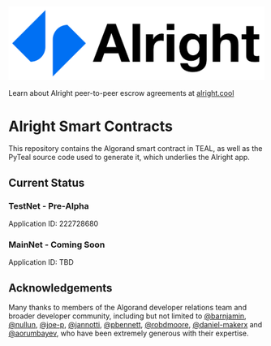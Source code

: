 [![Alright Logo](/alright-full-logo-black-on-white@4x.png)](https://alright.app)

Learn about Alright peer-to-peer escrow agreements at [alright.cool](https://alright.cool)

# Alright Smart Contracts

This repository contains the Algorand smart contract in TEAL, as well as the PyTeal source code used to generate it, which underlies the Alright app.

## Current Status

### TestNet - Pre-Alpha

Application ID: 222728680

### MainNet - Coming Soon

Application ID: TBD

## Acknowledgements

Many thanks to members of the Algorand developer relations team and broader developer community, including but not limited to [@barnjamin](https://github.com/barnjamin), [@nullun](https://github.com/nullun), [@joe-p](https://github.com/joe-p), [@jannotti](https://github.com/jannotti), [@pbennett](https://github.com/pbennett), [@robdmoore](https://github.com/robdmoore), [@daniel-makerx](https://github.com/daniel-makerx) and [@aorumbayev](https://github.com/aorumbayev), who have been extremely generous with their expertise.
